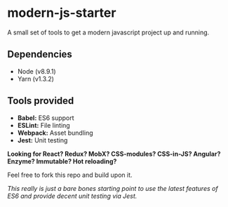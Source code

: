 # modern-js-starter

A small set of tools to get a modern javascript project up and running.

## Dependencies

- Node (v8.9.1)
- Yarn (v1.3.2)

## Tools provided

- **Babel:**   ES6 support
- **ESLint:**  File linting
- **Webpack:** Asset bundling
- **Jest:**    Unit testing

**Looking for React? Redux? MobX? CSS-modules? CSS-in-JS? Angular? Enzyme? Immutable? Hot reloading?**

Feel free to fork this repo and build upon it.

_This really is just a bare bones starting point to use the latest features of ES6 and provide decent unit testing via Jest._
